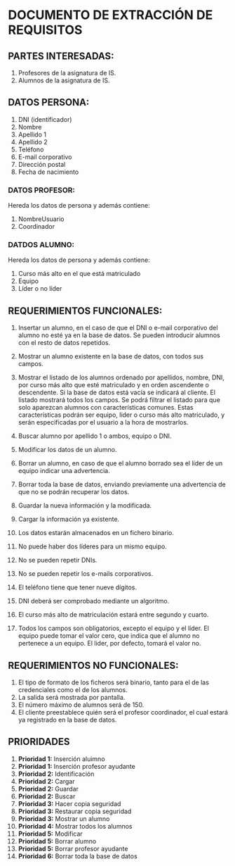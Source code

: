 # DOCUMENTO DE EXTRACCIÓN DE REQUISITOS

## PARTES INTERESADAS:
1. Profesores de la asignatura de IS.
2. Alumnos de la asignatura de IS.


## DATOS PERSONA:
1. DNI (identificador)
2. Nombre
3. Apellido 1
4. Apellido 2
5. Teléfono
6. E-mail corporativo
7. Dirección postal
8. Fecha de nacimiento

### DATOS PROFESOR:
Hereda los datos de persona y además contiene:
1. NombreUsuario
2. Coordinador

### DATDOS ALUMNO:
Hereda los datos de persona y además contiene:
1. Curso más alto en el que está matriculado
2. Equipo
3. Líder o no líder

## REQUERIMIENTOS FUNCIONALES:
1. Insertar un alumno, en el caso de que el DNI o e-mail corporativo del alumno no esté ya en la base de datos. Se pueden introducir alumnos con el resto de datos repetidos.
2. Mostrar un alumno existente en la base de datos, con todos sus campos.
3. Mostrar el listado de los alumnos ordenado por apellidos, nombre, DNI, por curso más alto que esté matriculado y en orden ascendente o descendente. Si la base de datos está vacía se indicará al cliente. El listado mostrará todos los campos. Se podrá filtrar el listado para que solo aparezcan alumnos con características comunes. Estas características podrán ser equipo, líder o curso más alto matriculado, y serán especificadas por el usuario a la hora de mostrarlos.
4. Buscar alumno por apellido 1 o ambos, equipo o DNI.
5. Modificar los datos de un alumno.
6. Borrar un alumno, en caso de que el alumno borrado sea el líder de un equipo indicar una advertencia.
7. Borrar toda la base de datos, enviando previamente una advertencia de que no se podrán recuperar los datos.
8. Guardar la nueva información y la modificada.
9. Cargar la información ya existente.

1. Los datos estarán almacenados en un fichero binario.
2. No puede haber dos líderes para un mismo equipo.
3. No se pueden repetir DNIs.
4. No se pueden repetir los e-mails corporativos.
5. El teléfono tiene que tener nueve dígitos.
6. DNI deberá ser comprobado mediante un algoritmo.
7. El curso más alto de matriculación estará entre segundo y cuarto.
8. Todos los campos son obligatorios, excepto el equipo y el líder. El equipo puede tomar el valor cero, que indica que el alumno no pertenece a un equipo. El lider, por defecto, tomará el valor no.

## REQUERIMIENTOS NO FUNCIONALES:
1. El tipo de formato de los ficheros será binario, tanto para el de las credenciales como el de los alumnos.
2. La salida será mostrada por pantalla.
3. El número máximo de alumnos será de 150.
4. El cliente preestablece quién será el profesor coordinador, el cual estará ya registrado en la base de datos.

## PRIORIDADES
1. **Prioridad 1:** Inserción aluimno
2. **Prioridad 1:** Inserción profesor ayudante
3. **Prioridad 2:** Identificación
4. **Prioridad 2:** Cargar
5. **Prioridad 2:** Guardar
6. **Prioridad 2:** Buscar
7. **Prioridad 3:** Hacer copia seguridad
8. **Prioridad 3:** Restaurar copia seguridad
7. **Prioridad 3:** Mostrar un alumno
8. **Prioridad 4:** Mostrar todos los alumnos 
9. **Prioridad 5:** Modificar
10. **Prioridad 5:** Borrar alumno
11. **Prioridad 5:** Borrar profesor ayudante
12. **Prioridad 6:** Borrar toda la base de datos
